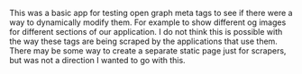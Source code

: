 This was a basic app for testing open graph meta tags to see if there were a way to dynamically modify them. For example to show different og images for different sections of our application. I do not think this is possible with the way these tags are being scraped by the applications that use them. There may be some way to create a separate static page just for scrapers, but was not a direction I wanted to go with this. 
